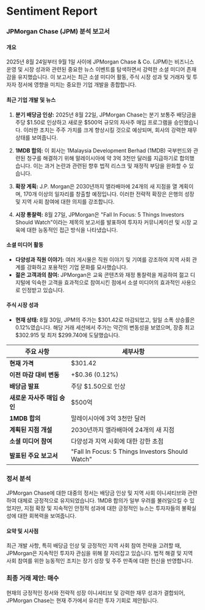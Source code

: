 # Sentiment Report

### JPMorgan Chase (JPM) 분석 보고서

#### 개요
2025년 8월 24일부터 9월 1일 사이에 JPMorgan Chase & Co. (JPM)는 비즈니스 운영 및 시장 성과와 관련된 중요한 뉴스 이벤트를 탐색하면서 강력한 소셜 미디어 존재감을 유지했습니다. 이 보고서는 최근 소셜 미디어 활동, 주식 시장 성과 및 거래자 및 투자자 정서에 영향을 미치는 중요한 기업 개발을 종합합니다.

#### 최근 기업 개발 및 뉴스
1. **분기 배당금 인상:** 2025년 8월 22일, JPMorgan Chase는 분기 보통주 배당금을 주당 $1.50로 인상하고 새로운 $500억 규모의 자사주 매입 프로그램을 승인했습니다. 이러한 조치는 주주 가치를 크게 향상시킬 것으로 예상되며, 회사의 강력한 재무 상태를 보여줍니다.

2. **1MDB 합의:** 이 회사는 1Malaysia Development Berhad (1MDB) 국부펀드와 관련된 청구를 해결하기 위해 말레이시아에 약 3억 3천만 달러를 지급하기로 합의했습니다. 이는 과거 논란과 관련된 향후 법적 리스크 및 재정적 부담을 완화할 수 있습니다.

3. **확장 계획:** J.P. Morgan은 2030년까지 앨라배마에 24개의 새 지점을 열 계획이며, 170개 이상의 일자리를 창출할 예정입니다. 이러한 전략적 확장은 은행의 성장 및 지역 사회 참여에 대한 의지를 강조합니다.

4. **시장 통찰력:** 8월 27일, JPMorgan은 "Fall In Focus: 5 Things Investors Should Watch"이라는 제목의 보고서를 발표하여 투자자 커뮤니케이션 및 시장 교육에 대한 능동적인 접근 방식을 나타냈습니다.

#### 소셜 미디어 활동
- **다양성과 직원 이야기:** 여러 게시물은 직원 이야기 및 기여를 강조하여 지역 사회 관계를 강화하고 포용적인 기업 문화를 묘사했습니다.
- **젊은 고객과의 참여:** JPMorgan은 교육 콘텐츠와 재정 통찰력을 제공하여 젊고 디지털에 익숙한 고객을 효과적으로 참여시킨 점에서 소셜 미디어의 효과적인 사용으로 인정받고 있습니다.

#### 주식 시장 성과
- **현재 상태:** 8월 30일, JPM의 주가는 $301.42로 마감되었고, 일일 소폭 상승률은 0.12%였습니다. 해당 거래 세션에서 주가는 약간의 변동성을 보였으며, 장중 최고 $302.915 및 최저 $299.740에 도달했습니다.

| 주요 사항                                     | 세부사항                                         |
|----------------------------------------------|---------------------------------------------------|
| **현재 가격**                               | $301.42                                         |
| **이전 마감 대비 변동**                     | +$0.36 (0.12%)                                  |
| **배당금 발표**                             | 주당 $1.50으로 인상                            |
| **새로운 자사주 매입 승인**                | $500억                                          |
| **1MDB 합의**                               | 말레이시아에 3억 3천만 달러                       |
| **계획된 지점 개설**                        | 2030년까지 앨라배마에 24개의 새 지점              |
| **소셜 미디어 참여**                        | 다양성과 지역 사회에 대한 강한 초점             |
| **발표된 주요 보고서**                       | "Fall In Focus: 5 Things Investors Should Watch" |

### 정서 분석
JPMorgan Chase에 대한 대중의 정서는 배당금 인상 및 지역 사회 이니셔티브와 관련하여 대체로 긍정적으로 유지되었습니다. 1MDB 합의가 일부 우려를 불러일으킬 수 있었지만, 지점 확장 및 지속적인 안정적 성과에 대한 긍정적인 뉴스는 투자자들의 불확실성에 대한 회복력을 보여줍니다.

#### 요약 및 시사점
최근 개발 사항, 특히 배당금 인상 및 긍정적인 지역 사회 참여 전략을 고려할 때, JPMorgan은 지속적인 투자자 관심을 위해 잘 자리잡고 있습니다. 법적 해결 및 지역 사회 참여를 위한 능동적인 조치는 장기 성장 및 주주 만족에 대한 헌신을 반영합니다.

### 최종 거래 제안: **매수**
현재의 긍정적인 정서와 전략적 성장 이니셔티브 및 강력한 재무 성과가 결합되어, JPMorgan Chase는 현재 주가에서 유리한 투자 기회로 제안됩니다.
